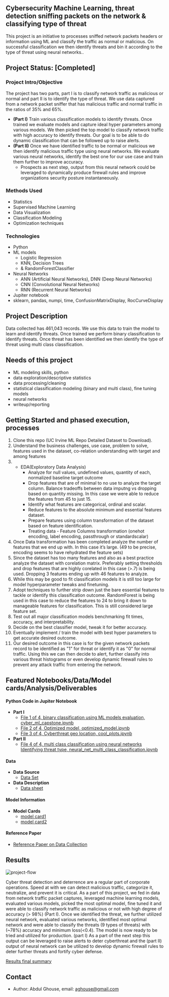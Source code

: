 ## Cybersecurity Machine Learning, threat detection sniffing packets on the network & classifying type of threat
This project is an initiative to processes sniffed network packets headers or information using ML and classify the traffic as normal or malicious. On successful classification we then identify threats and bin it according to the type of threat using neural networks..

## Project Status: [Completed]

### Project Intro/Objective
The project has two parts, part I is to classify network traffic as malicious or normal and part II is to identify the type of threat. We use data captured from a network packet sniffer that has malicious traffic and normal traffic in the ratios of 35% and 65%. 
* **(Part I)** Train various classification models to identify threats. Once trained we evaluate models and capture ideal hyper parameters among various models. We then picked the top model to classify network traffic with high accuracy to identify threats. Our goal is to be able to do dynamic classification that can be followed up to raise alerts.
* **(Part II)** Once we have identified traffic to be normal or malicious we then identify malicious traffic type using neural networks. We evaluate various neural networks, identify the best one for our use case and train them further to improve accuracy.
  - Prospects as next step, output from this neural network could be leveraged to dynamically produce firewall rules and improve organizations security posture instantaneously.


### Methods Used
* Statistics
* Supervised Machine Learning
* Data Visualization
* Classification Modeling
* Optimization techniques

### Technologies
* Python
* ML models 
    - Logistic Regression 
    - KNN, Decision Trees 
    - & RandomForestClassifier 
* Neural Networks
    - ANN (Artificial Neural Networks), DNN (Deep Neural Networks)
    - CNN (Convolutional Neural Networks)
    - RNN (Recurrent Neural Networks)
* Jupiter notebook
* sklearn, pandas, numpi, time, ConfusionMatrixDisplay, RocCurveDisplay

## Project Description
Data collected has 461,043 records. We use this data to train the model to learn and identify threats. Once trained we perform binary classification to identify threats. Once threat has been identified we then identify the type of threat using multi class classification.

## Needs of this project
- ML modeling skills, python
- data exploration/descriptive statistics
- data processing/cleaning
- statistical classification modeling (binary and multi class), fine tuning models
- neural networks
- writeup/reporting

## Getting Started and phased execution, processes
1.	Clone this repo (UC Irvine ML Repo Detailed Dataset to Download).
2.	Understand the business challenges, use case, problem to solve, features used in the dataset, co-relation understanding with target and among features 
3.	* EDA(Exploratory Data Analysis)
        - Analyze for null values, undefined values, quantity of each, normalized baseline target outcome
        - Drop features that are of minimal to no use to analyze the target column. Balance tradeoffs between data imputng vs dropping based on quantity missing. In this case we were able to reduce the features from 45 to just 15.
        - Identify what features are categorical, ordinal and scalar.
        - Reduce features to the absolute minimum and essential features dataset.
        - Prepare features using column transformation of the dataset based on feature identification.
        - Treating data - Feature Columns transformation (onehot encoding, label encoding, passthrough or standardscalar)
4.	Once Data transformation has been completed analyze the number of features that we end up with. In this case it’s large. (49 to be precise, encoding seems to have rehydrated the feature sets)
5.	Since the dataset has too many features and also as a best practice analyze the dataset with corelation matrix. Preferably setting thresholds and drop features that are highly corelated in this case (>.7) is being used. Dropping 3 features ending up with 46 features to analyze.
6.	While this may be good to fit classification models it is still too large for model hyperparameter tweaks and finetuning.
7.	Adopt techniques to further strip down just the bare essential features to tackle or identify this classification outcome. RandomForest is being used in this case to reduce the features to 24 to bring it down to manageable features for classification. This is still considered large feature set.
8.	Test out all major classification models benchmarking fit times, accuracy, and interpretability.
9.	Decide on the best classifier model, tweak it for better accuracy.
10.	Eventually implement / train the model with best hyper parameters to get accurate desired outcome.
11.	Our desired outcome in this case is for the given network packets record to be identified as "1" for threat or identify it as "0" for normal traffic. Using this we can then decide to alert, further classify into various threat histograms or even develop dynamic firewall rules to prevent any attack traffic from entering the network.


## Featured Notebooks/Data/Model cards/Analysis/Deliverables
#### Python Code in Jupiter Notebook
- **Part I**
  - [File 1 of 4, binary classification using ML models evaluation, cyber_ml_capstone.ipynb](https://github.com/aaghouse/Cybersecurity_ML/blob/main/cyber_ml_capstone.ipynb)
  - [File 2 of 4, Optimized model, optimized_model.ipynb](https://github.com/aaghouse/Cybersecurity_ML/blob/main/optimized_model.ipynb)
  - [File 3 of 4, Cyberthreat geo location, cool_plots.ipynb](https://github.com/aaghouse/Cybersecurity_ML/blob/main/cool_plots.ipynb)
- **Part II**
  - [File 4 of 4, multi class classification using neural networks Identifying threat type, neural_net_multi_class_classification.ipynb](https://github.com/aaghouse/Cybersecurity_ML/blob/main/neural_net_multi_class_classification.ipynb)
#### Data
- **Data Source**
  - [Data Set](https://github.com/aaghouse/Cybersecurity_ML/tree/main/dataset)
- **Data Description**
  - [Data sheet](https://github.com/aaghouse/Cybersecurity_ML/blob/main/dataset/cyber_sec_network_datasheet.pdf)
#### Model Information
- **Model Cards**
  - [model card1]()
  - [model card2]()
#### Reference Paper
* [Reference Paper on Data Collection](https://github.com/aaghouse/Cybersecurity_ML/blob/main/dataset/Testbed%20%26%20attacks%20of%20TON_IoT%20datasets.pdf)

## Results
![project-flow](https://github.com/aaghouse/Cybersecurity_ML/assets/90729963/a5aee237-db5b-4888-8a93-d31a192dc97d)

Cyber threat detection and deterrence are a regular part of corporate operations. Speed at with we can detect malicious traffic, categorize it, neutralize, and prevent it is critical. As a part of this project, we fed in data from network traffic packet captures, leveraged machine learning models, evaluated various models, picked the most optimal model, fine tuned it and were able to classify network traffic as malicious or not with high degree of accuracy (> 98%) (Part I). Once we identified the threat, we further utilized neural network, evaluated various networks, identified most optimal network and were able to classify the threats (9 types of threats) with (~78%) accuracy and minimum loss(<0.4). 
The model is now ready to be tried and utilized for production. (part I) As a part of the next step this output can be leveraged to raise alerts to deter cyberthreat and the (part II) output of neural network can be utilized to develop dynamic firewall rules to deter further threats and fortify cyber defense.

[Results final summary](https://github.com/aaghouse/Cybersecurity_ML/blob/main/results-summary.pdf)
## Contact 
* Author: Abdul Ghouse, email: aghouse@gmail.com
